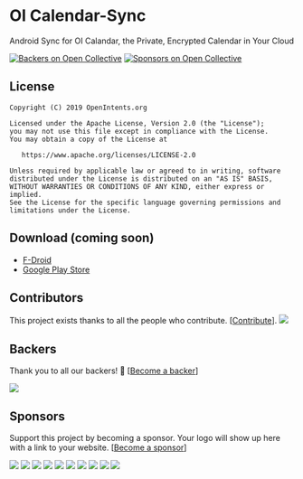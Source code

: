 # OI Calendar-Sync
Android Sync for OI Calandar, the Private, Encrypted Calendar in Your Cloud

[![Backers on Open Collective](https://opencollective.com/openintents/backers/badge.svg)](#backers)
[![Sponsors on Open Collective](https://opencollective.com/openintents/sponsors/badge.svg)](#sponsors) 

License
--------

    Copyright (C) 2019 OpenIntents.org

    Licensed under the Apache License, Version 2.0 (the "License");
    you may not use this file except in compliance with the License.
    You may obtain a copy of the License at

       https://www.apache.org/licenses/LICENSE-2.0

    Unless required by applicable law or agreed to in writing, software
    distributed under the License is distributed on an "AS IS" BASIS,
    WITHOUT WARRANTIES OR CONDITIONS OF ANY KIND, either express or implied.
    See the License for the specific language governing permissions and
    limitations under the License.

Download (coming soon)
--------

* [F-Droid](https://f-droid.org/repository/browse/?fdid=org.openintents.calendar.sync)
* [Google Play Store](https://play.google.com/store/apps/details?id=org.openintents.calendar.sync)

## Contributors

This project exists thanks to all the people who contribute. [[Contribute](CONTRIBUTING.md)].
<a href="graphs/contributors"><img src="https://opencollective.com/openintents/contributors.svg?width=890&button=false" /></a>


## Backers

Thank you to all our backers! 🙏 [[Become a backer](https://opencollective.com/openintents#backer)]

<a href="https://opencollective.com/openintents#backers" target="_blank"><img src="https://opencollective.com/openintents/backers.svg?width=890"></a>


## Sponsors

Support this project by becoming a sponsor. Your logo will show up here with a link to your website. [[Become a sponsor](https://opencollective.com/openintents#sponsor)]

<a href="https://opencollective.com/openintents/sponsor/0/website" target="_blank"><img src="https://opencollective.com/openintents/sponsor/0/avatar.svg"></a>
<a href="https://opencollective.com/openintents/sponsor/1/website" target="_blank"><img src="https://opencollective.com/openintents/sponsor/1/avatar.svg"></a>
<a href="https://opencollective.com/openintents/sponsor/2/website" target="_blank"><img src="https://opencollective.com/openintents/sponsor/2/avatar.svg"></a>
<a href="https://opencollective.com/openintents/sponsor/3/website" target="_blank"><img src="https://opencollective.com/openintents/sponsor/3/avatar.svg"></a>
<a href="https://opencollective.com/openintents/sponsor/4/website" target="_blank"><img src="https://opencollective.com/openintents/sponsor/4/avatar.svg"></a>
<a href="https://opencollective.com/openintents/sponsor/5/website" target="_blank"><img src="https://opencollective.com/openintents/sponsor/5/avatar.svg"></a>
<a href="https://opencollective.com/openintents/sponsor/6/website" target="_blank"><img src="https://opencollective.com/openintents/sponsor/6/avatar.svg"></a>
<a href="https://opencollective.com/openintents/sponsor/7/website" target="_blank"><img src="https://opencollective.com/openintents/sponsor/7/avatar.svg"></a>
<a href="https://opencollective.com/openintents/sponsor/8/website" target="_blank"><img src="https://opencollective.com/openintents/sponsor/8/avatar.svg"></a>
<a href="https://opencollective.com/openintents/sponsor/9/website" target="_blank"><img src="https://opencollective.com/openintents/sponsor/9/avatar.svg"></a>

